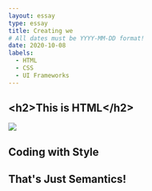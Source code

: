 ```yaml
---
layout: essay
type: essay
title: Creating we
# All dates must be YYYY-MM-DD format!
date: 2020-10-08
labels:
  - HTML 
  - CSS
  - UI Frameworks
---
```


## &lt;h2&gt;This is HTML&lt;&#47;h2&gt;

<img class="ui medium right floated rounded image" src="https://www.simplilearn.com/ice9/free_resources_article_thumb/X_Reasons_to_learn_Javascript.jpg">

## Coding with Style

## That's Just Semantics!
